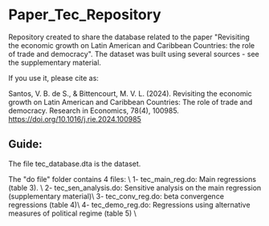 # Paper_Tec_Repository
Repository created to share the database related to the paper "Revisiting the economic growth on Latin American and Caribbean Countries: the role of trade and democracy". The dataset was built using several sources - see the supplementary material. 

If you use it, please cite as:

Santos, V. B. de S., & Bittencourt, M. V. L. (2024). Revisiting the economic growth on Latin American and Caribbean Countries: The role of trade and democracy. Research in Economics, 78(4), 100985. https://doi.org/10.1016/j.rie.2024.100985


## Guide:

The file tec_database.dta is the dataset.

The "do file" folder contains 4 files: \\
1- tec_main_reg.do: Main regressions (table 3). \\
2- tec_sen_analysis.do: Sensitive analysis on the main regression (supplementary material)\\
3- tec_conv_reg.do: beta convergence regressions (table 4)\\
4- tec_demo_reg.do: Regressions using alternative measures of political regime (table 5) \\